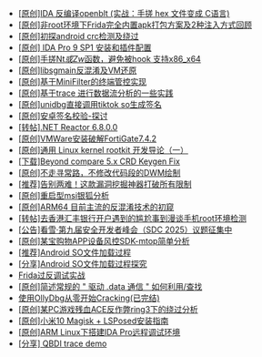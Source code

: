 + [[原创]IDA 反编译openblt (实战：手搓 hex 文件变成 C语言)](https://bbs.kanxue.com/thread-285731.htm)
+ [[原创]非root环境下Frida完全内置apk打包方案及2种注入方式回顾](https://bbs.kanxue.com/thread-284482.htm)
+ [[原创]初探android crc检测及绕过](https://bbs.kanxue.com/thread-285790.htm)
+ [[原创] IDA Pro 9 SP1 安装和插件配置](https://bbs.kanxue.com/thread-285604.htm)
+ [[原创]手搓Nt*或Zw*函数，避免被hook 支持x86_x64](https://bbs.kanxue.com/thread-284264.htm)
+ [[原创]libsgmain反混淆及VM还原](https://bbs.kanxue.com/thread-267741.htm)
+ [[原创]基于MiniFilter的终端管控实现](https://bbs.kanxue.com/thread-285447.htm)
+ [[原创]基于trace 进行数据流分析的一些实践](https://bbs.kanxue.com/thread-285243.htm)
+ [[原创]unidbg直接调用tiktok so生成签名](https://bbs.kanxue.com/thread-285623.htm)
+ [[原创]安卓签名校验-探讨](https://bbs.kanxue.com/thread-285647.htm)
+ [[转帖].NET Reactor 6.8.0.0](https://bbs.kanxue.com/thread-270627.htm)
+ [[原创]VMWare安装破解FortiGate7.4.2](https://bbs.kanxue.com/thread-284794.htm)
+ [[原创]通用 Linux kernel rootkit 开发导论（一）](https://bbs.kanxue.com/thread-285916.htm)
+ [[下载]Beyond compare 5.x CRD Keygen Fix](https://bbs.kanxue.com/thread-285468.htm)
+ [[原创]不走寻常路，不修改代码段的DWM绘制](https://bbs.kanxue.com/thread-283488.htm)
+ [[推荐]告别两难！这款漏洞挖掘神器打破所有限制](https://bbs.kanxue.com/thread-285920.htm)
+ [[原创]重启型msi银狐分析](https://bbs.kanxue.com/thread-285919.htm)
+ [[原创]ARM64 目前主流的反混淆技术的初窥](https://bbs.kanxue.com/thread-285567.htm)
+ [[转帖]去香港汇丰银行开户遇到的尴尬事到漫谈手机root环境检测](https://bbs.kanxue.com/thread-285754.htm)
+ [[公告]看雪·第九届安全开发者峰会（SDC 2025）议题征集中](https://bbs.kanxue.com/thread-285672.htm)
+ [[原创]某宝购物APP设备风控SDK-mtop简单分析](https://bbs.kanxue.com/thread-284241.htm)
+ [[推荐]Android SO文件加载过程](https://bbs.kanxue.com/thread-285818.htm)
+ [[分享]Android  SO文件加载过程探究](https://bbs.kanxue.com/thread-285788.htm)
+ [Frida过反调试实战](https://bbs.kanxue.com/thread-284838.htm)
+ [[原创]简述常规的 " 驱动 .data 通信 " 如何利用/查找](https://bbs.kanxue.com/thread-285348.htm)
+ [使用OllyDbg从零开始Cracking(已完结)](https://bbs.kanxue.com/thread-184679.htm)
+ [[原创]某PC游戏残血ACE反作弊ring3下的绕过分析](https://bbs.kanxue.com/thread-284667.htm)
+ [[原创]小米10 Magisk + LSPosed安装指南](https://bbs.kanxue.com/thread-285114.htm)
+ [[原创]ARM Linux下搭建IDA Pro远程调试环境](https://bbs.kanxue.com/thread-224337.htm)
+ [[分享] QBDI trace demo](https://bbs.kanxue.com/thread-285857.htm)
